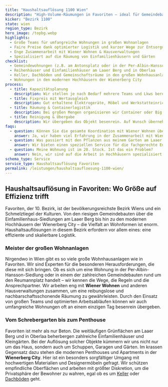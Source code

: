 ```yaml
---
title: "Haushaltsauflösung 1100 Wien"
description: "High-Volume-Räumungen in Favoriten – ideal für Gemeindebauten, Neubauten und Reihenhäuser."
kicker: "Bezirk 1100"
state: wien
region_type: Bezirk
hero_image: /topbg.webp
highlights:
  - Große Teams für umfangreiche Wohnungen in großen Wohnanlagen
  - Faire Preise dank optimierter Logistik und kurzer Wege zur Entsorgung
  - Enge Zusammenarbeit mit Wiener Wohnen & Hausverwaltungen
  - Spezialisiert auf die Räumung von Einfamilienhäusern und Gärten
checklist:
  - Gemeindewohnungen (z.B. am Antonsplatz oder in der Per-Albin-Hansson-Siedlung)
  - Reihenhäuser und Einfamilienhäuser am Laaer Berg und in Oberlaa
  - Keller, Dachböden und Gemeinschaftsräume in den großen Wohnhausanlagen
  - Wohnungen in den modernen Hochhäusern der Wienerberg City
process:
  - title: Kapazitätsplanung
    description: Wir stellen je nach Bedarf mehrere Teams und Lkws bereit, um auch große Objekte an einem Tag zu räumen.
  - title: Fixpreis mit Wertausgleich
    description: Gut erhaltene Elektrogeräte, Möbel und Werkstatteinrichtungen werden von uns bewertet und auf den Preis angerechnet.
  - title: Räumung & Containerlogistik
    description: Bei großen Mengen organisieren wir Container oder Big Bags, die direkt vor Ort platziert werden, um die Effizienz zu steigern.
  - title: Reinigung & Übergabe
    description: Wir übergeben das Objekt besenrein. Auf Wunsch übernehmen wir auch die Feinreinigung für eine reibungslose Wohnungsrückgabe.
faqs:
  - question: Können Sie die gesamte Koordination mit Wiener Wohnen übernehmen?
    answer: Ja, wir haben viel Erfahrung in der Zusammenarbeit mit Wiener Wohnen und kümmern uns auf Wunsch um alles, von der Schlüsselübergabe bis zum Abnahmeprotokoll.
  - question: Was passiert mit den Pflanzen aus meinem Garten am Laaer Berg?
    answer: Wir bieten einen speziellen Service für die fachgerechte Entsorgung oder die Vermittlung von Pflanzen an soziale Einrichtungen und Kleingartenvereine.
  - question: Meine Wohnung ist im 20. Stock. Ist das ein Problem?
    answer: Nein, wir sind auf die Arbeit in Hochhäusern spezialisiert. Wir schützen die Aufzüge und Gemeinschaftsbereiche und arbeiten schnell und diskret.
schema_type: Service
service_type: Haushaltsauflösung Favoriten
permalink: /leistungen/haushaltsaufloesung-1100-wien/
---
```


## Haushaltsauflösung in Favoriten: Wo Größe auf Effizienz trifft

Favoriten, der 10. Bezirk, ist der bevölkerungsreichste Bezirk Wiens und ein Schmelztiegel der Kulturen. Von den riesigen Gemeindebauten über die Einfamilienhaus-Siedlungen am Laaer Berg bis hin zu den modernen Hochhäusern der Wienerberg City – die Vielfalt an Wohnformen ist enorm. Haushaltsauflösungen in diesem Bezirk erfordern vor allem eines: eine effiziente und skalierbare Logistik.

### Meister der großen Wohnanlagen

Nirgendwo in Wien gibt es so viele große Wohnhausanlagen wie in Favoriten. Wir sind Experten für die besonderen Herausforderungen, die diese mit sich bringen. Ob es sich um eine Wohnung in der Per-Albin-Hansson-Siedlung oder in einem der zahlreichen Gemeindebauten rund um den Reumannplatz handelt – wir kennen die Wege, die Regeln und die Ansprechpartner. Wir arbeiten eng mit **Wiener Wohnen** und anderen Hausverwaltungen zusammen, um eine reibungslose und nachbarschaftsschonende Räumung zu gewährleisten. Durch den Einsatz von großen Teams und optimierten Arbeitsabläufen können wir auch umfangreiche Wohnungen oft an einem einzigen Tag besenrein übergeben.

### Vom Schrebergarten bis zum Penthouse

Favoriten ist mehr als nur Beton. Die weitläufigen Grünflächen am Laaer Berg und in Oberlaa beherbergen zahlreiche Einfamilienhäuser und Kleingärten. Bei der Auflösung solcher Objekte kümmern wir uns nicht nur um das Haus, sondern auch um Schuppen, Garagen und Gärten. Im krassen Gegensatz dazu stehen die modernen Penthouses und Apartments in der **Wienerberg City**. Hier ist ein besonders sorgfältiger Umgang mit hochwertigen Materialien und Designermöbeln gefragt. Wir schützen empfindliche Oberflächen und arbeiten mit größter Diskretion, um die Privatsphäre der Bewohner zu wahren, egal ob es um [Keller](/leistungen/kellerraeumung/) oder [Dachböden](/leistungen/dachbodenraeumung/) geht.
